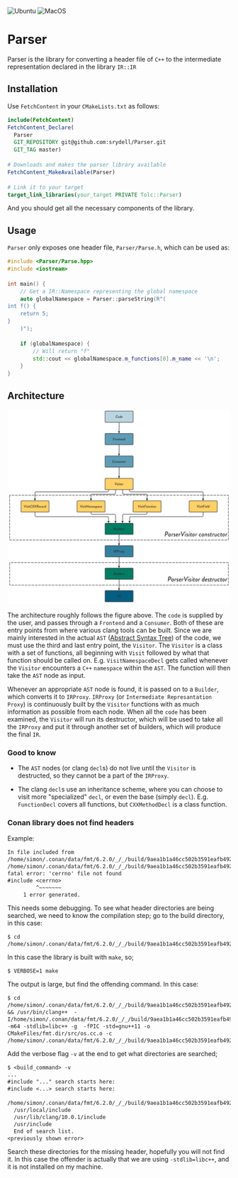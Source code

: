![Ubuntu](https://github.com/srydell/Parser/workflows/Ubuntu/badge.svg) ![MacOS](https://github.com/srydell/Parser/workflows/MacOS/badge.svg)

# Parser #

Parser is the library for converting a header file of `C++` to the intermediate representation declared in the library `IR::IR`

## Installation ##

Use `FetchContent` in your `CMakeLists.txt` as follows:

```cmake
include(FetchContent)
FetchContent_Declare(
  Parser
  GIT_REPOSITORY git@github.com:srydell/Parser.git
  GIT_TAG master)

# Downloads and makes the parser library available
FetchContent_MakeAvailable(Parser)

# Link it to your target
target_link_libraries(your_target PRIVATE Tolc::Parser)
```

And you should get all the necessary components of the library.


## Usage ##

`Parser` only exposes one header file, `Parser/Parse.h`, which can be used as:

```cpp
#include <Parser/Parse.hpp>
#include <iostream>

int main() {
    // Get a IR::Namespace representing the global namespace
    auto globalNamespace = Parser::parseString(R"(
int f() {
    return 5;
}
    )");

    if (globalNamespace) {
        // Will return "f"
        std::cout << globalNamespace.m_functions[0].m_name << '\n';
    }
}
```

## Architecture ##

![Parser Architecture](docs/internal/Parser.png "Parser Architecture")

The architecture roughly follows the figure above. The `code` is supplied by the user, and passes through a `Frontend` and a `Consumer`. Both of these are entry points from where various clang tools can be built. Since we are mainly interested in the actual `AST` ([Abstract Syntax Tree](https://en.wikipedia.org/wiki/Abstract_syntax_tree)) of the code, we must use the third and last entry point, the `Visitor`. The `Visitor` is a class with a set of functions, all beginning with `Visit` followed by what that function should be called on. E.g. `VisitNamespaceDecl` gets called whenever the `Visitor` encounters a `C++` `namespace` within the `AST`. The function will then take the `AST` node as input.

Whenever an appropriate `AST` node is found, it is passed on to a `Builder`, which converts it to `IRProxy`. `IRProxy` (or `Intermediate Represantation Proxy`) is continuously built by the `Visitor` functions with as much information as possible from each node. When all the `code` has been examined, the `Visitor` will run its destructor, which will be used to take all the `IRProxy` and put it through another set of builders, which will produce the final `IR`.

### Good to know ###

* The `AST` nodes (or clang `decl`s) do not live until the `Visitor` is destructed, so they cannot be a part of the `IRProxy`.

* The clang `decl`s use an inheritance scheme, where you can choose to visit more "specialized" `decl`, or even the base (simply `decl`). E.g. `FunctionDecl` covers all functions, but `CXXMethodDecl` is a class function.

### Conan library does not find headers ###

Example:

```shell
In file included from /home/simon/.conan/data/fmt/6.2.0/_/_/build/9aea1b1a46cc502b3591eafb492153938cec535f/source_subfolder/src/os.cc:13:
/home/simon/.conan/data/fmt/6.2.0/_/_/build/9aea1b1a46cc502b3591eafb492153938cec535f/source_subfolder/include/fmt/os.h:16:10: fatal error: 'cerrno' file not found
#include <cerrno>
         ^~~~~~~~
	 1 error generated.
```

This needs some debugging. To see what header directories are being searched, we need to know the compilation step; go to the build directory, in this case:

```shell
$ cd /home/simon/.conan/data/fmt/6.2.0/_/_/build/9aea1b1a46cc502b3591eafb492153938cec535f/build_subfolder/source_subfolder
```

In this case the library is built with `make`, so;

```shell
$ VERBOSE=1 make
```

The output is large, but find the offending command. In this case:

```shell
$ cd /home/simon/.conan/data/fmt/6.2.0/_/_/build/9aea1b1a46cc502b3591eafb492153938cec535f/build_subfolder/source_subfolder && /usr/bin/clang++  -I/home/simon/.conan/data/fmt/6.2.0/_/_/build/9aea1b1a46cc502b3591eafb492153938cec535f/source_subfolder/include -m64 -stdlib=libc++ -g  -fPIC -std=gnu++11 -o CMakeFiles/fmt.dir/src/os.cc.o -c /home/simon/.conan/data/fmt/6.2.0/_/_/build/9aea1b1a46cc502b3591eafb492153938cec535f/source_subfolder/src/os.cc
```

Add the verbose flag `-v` at the end to get what directories are searched;

```shell
$ <build_command> -v
...
#include "..." search starts here:
#include <...> search starts here:
  /home/simon/.conan/data/fmt/6.2.0/_/_/build/9aea1b1a46cc502b3591eafb492153938cec535f/source_subfolder/include
  /usr/local/include
  /usr/lib/clang/10.0.1/include
  /usr/include
  End of search list.
<previously shown error>
```

Search these directories for the missing header, hopefully you will not find it. In this case the offender is actually that we are using `-stdlib=libc++`, and it is not installed on my machine.
